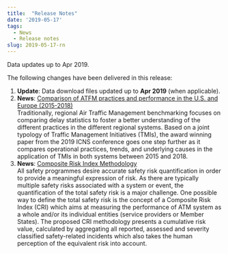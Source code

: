 ```yaml
---
title:  "Release Notes"
date: '2019-05-17'
tags:
  - News
  - Release notes
slug: 2019-05-17-rn
---
```


Data updates up to Apr 2019.

<!--more-->

The following changes have been delivered in this release:

1. **Update**: Data download files updated up to **Apr 2019** (when applicable).
1. **News**: [Comparison of ATFM practices and performance in the U.S. and Europe (2015-2018)][tmi18]<br> 
Traditionally, regional Air Traffic Management benchmarking focuses on comparing delay statistics to foster a better understanding of the different practices in the different regional systems. 
Based on a joint typology of Traffic Management Initiatives (TMIs), the award winning paper from the 2019 ICNS conference goes one step further as it compares operational practices, trends, and underlying causes in the application of TMIs in both systems between 2015 and 2018.
1. **News**: [Composite Risk Index Methodology][cri]<br> 
All safety programmes desire accurate safety risk quantification in order to provide a meaningful expression of risk. As there are typically multiple safety risks associated with a system or event, the quantification of the total safety risk is a major challenge.
One possible way to define the total safety risk is the concept of a Composite Risk Index (CRI) which aims at measuring the performance of ATM system as a whole and/or its individual entities (service providers or Member States). The proposed CRI methodology presents a cumulative risk value, calculated by aggregating all reported, assessed and severity classified safety-related incidents which also takes the human perception of the equivalent risk into account.

[cri]: /methodology/cri-pi/ "Composite Risk Index Methodology"
[tmi18]: http://ansperformance.eu/library/ICNS2019_pre_print_comparison_of_ATFM_practices_US_EUR_2015_2018.pdf "Comparison of ATFM practices and performance in the U.S. and Europe (2015-2018)"